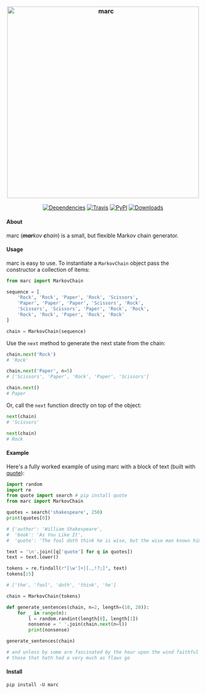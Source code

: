 <h3 align="center">
  <img src="https://raw.githubusercontent.com/maxhumber/marc/master/marc.png" width="500px" alt="marc">
</h3>
<p align="center">
  <a href="https://github.com/maxhumber/marc/blob/master/setup.py"><img alt="Dependencies" src="https://img.shields.io/badge/dependencies-zero-brightgreen"></a>
  <a href="https://travis-ci.org/maxhumber/marc"><img alt="Travis" src="https://img.shields.io/travis/maxhumber/marc.svg"></a>
  <a href="https://pypi.python.org/pypi/marc"><img alt="PyPI" src="https://img.shields.io/pypi/v/marc.svg"></a>
  <a href="https://pepy.tech/project/marc"><img alt="Downloads" src="https://pepy.tech/badge/marc"></a>
</p>


#### About

marc (<I>**mar**kov **c**hain</I>) is a small, but flexible Markov chain generator.



#### Usage

marc is easy to use. To instantiate a `MarkovChain` object pass the constructor a collection of items:

```python
from marc import MarkovChain

sequence = [
    'Rock', 'Rock', 'Paper', 'Rock', 'Scissors',
    'Paper', 'Paper', 'Paper', 'Scissors', 'Rock',
    'Scissors', 'Scissors', 'Paper', 'Rock', 'Rock',
    'Rock', 'Rock', 'Paper', 'Rock', 'Rock'
]

chain = MarkovChain(sequence)
```

Use the `next` method to generate the next state from the chain:

```python
chain.next('Rock')
# 'Rock'

chain.next('Paper', n=5)
# ['Scissors', 'Paper', 'Rock', 'Paper', 'Scissors']

chain.next()
# Paper
```

Or, call the `next` function directly on top of the object:

```python
next(chain)
# 'Scissors'

next(chain)
# Rock
```



#### Example

Here's a fully worked example of using marc with a block of text (built with [quote](https://github.com/maxhumber/quote)):

```python
import random
import re
from quote import search # pip install quote
from marc import MarkovChain

quotes = search('shakespeare', 250)
print(quotes[0])

# {'author': 'William Shakespeare',
#  'book': 'As You Like It',
#  'quote': 'The fool doth think he is wise, but the wise man knows himself to be a fool.'}

text = '\n'.join([q['quote'] for q in quotes])
text = text.lower()

tokens = re.findall(r"[\w']+|[.,!?;]", text)
tokens[:5]

# ['the', 'fool', 'doth', 'think', 'he']

chain = MarkovChain(tokens)

def generate_sentences(chain, n=2, length=(10, 20)):
    for _ in range(n):
        l = random.randint(length[0], length[1])
        nonsense = ' '.join(chain.next(n=l))
        print(nonsense)

generate_sentences(chain)

# and unless by some are fascinated by the hour upon the wind faithful
# those that hath had a very much as flaws go
```



#### Install

```
pip install -U marc
```
